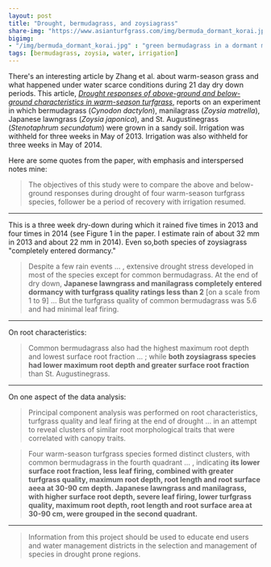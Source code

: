```yaml
---
layout: post
title: "Drought, bermudagrass, and zoysiagrass"
share-img: "https://www.asianturfgrass.com/img/bermuda_dormant_korai.jpg"
bigimg:
- "/img/bermuda_dormant_korai.jpg" : "green bermudagrass in a dormant manilagrass fairway, Japan"
tags: [bermudagrass, zoysia, water, irrigation]
---
```


There's an interesting article by Zhang et al. about warm-season grass and what happened under water scarce conditions during 21 day dry down periods. This article, [*Drought responses of above-ground and below-ground characteristics in warm-season turfgrass*](https://dx.doi.org/10.1111/jac.12301), reports on an experiment in which bermudagrass (*Cynodon dactylon*), manilagrass (*Zoysia matrella*), Japanese lawngrass (*Zoysia japonica*), and St. Augustinegrass (*Stenotaphrum secundatum*) were grown in a sandy soil. Irrigation was withheld for three weeks in May of 2013. Irrigation was also withheld for three weeks in May of 2014. 

Here are some quotes from the paper, with emphasis and interspersed notes mine:

> The objectives of this study were to compare the above and below-ground responses during drought of four warm-season turfgrass species, follower be a period of recovery with irrigation resumed.

---

This is a three week dry-down during which it rained five times in 2013 and four times in 2014 (see Figure 1 in the paper. I estimate rain of about 32 mm in 2013 and about 22 mm in 2014). Even so,both species of zoysiagrass "completely entered dormancy."

> Despite a few rain events ... , extensive drought stress developed in most of the species except for common bermudagrass. At the end of dry down, **Japanese lawngrass and manilagrass completely entered dormancy with turfgrass quality ratings less than 2** [on a scale from 1 to 9] ... But the turfgrass quality of common bermudagrass was 5.6 and had minimal leaf firing.

---

On root characteristics:

> Common bermudagrass also had the highest maximum root depth and lowest surface root fraction ... ; while **both zoysiagrass species had lower maximum root depth and greater surface root fraction** than St. Augustinegrass.

--- 

On one aspect of the data analysis:

> Principal component analysis was performed on root characteristics, turfgrass quality and leaf firing at the end of drought ... in an attempt to reveal clusters of similar root morphological traits that were correlated with canopy traits.

> Four warm-season turfgrass species formed distinct clusters, with common bermudagrass in the fourth quadrant ... , indicating **its lower surface root fraction, less leaf firing, combined with greater turfgrass quality, maximum root depth, root length and root surface aeea at 30-90 cm depth. Japanese lawngrass and manilagrass, with higher surface root depth, severe leaf firing, lower turfgrass quality, maximum root depth, root length and root surface area at 30-90 cm, were grouped in the second quadrant.**

---

> Information from this project should be used to educate end users and water management districts in the selection and management of species in drought prone regions.

